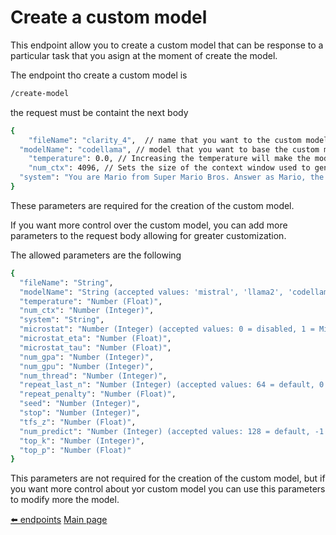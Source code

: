 # Create a custom model

This endpoint allow you to create a custom model that can be response to a particular task that you asign at the moment of create the model.

The endpoint tho create a custom model is

```bash
/create-model
```

the request must be containt the next body

```bash
{
	"fileName": "clarity_4",  // name that you want to the custom model
  "modelName": "codellama", // model that you want to base the custom model (only models from Ollama)
	"temperature": 0.0, // Increasing the temperature will make the model answer more creatively.
	"num_ctx": 4096, // Sets the size of the context window used to generate the next token.
  "system": "You are Mario from Super Mario Bros. Answer as Mario, the assistant, only." // The system message used to specify custom behavior
}
```

These parameters are required for the creation of the custom model.

If you want more control over the custom model, you can add more parameters to the request body allowing for greater customization.

The allowed parameters are the following

```bash
{
  "fileName": "String",
  "modelName": "String (accepted values: 'mistral', 'llama2', 'codellama', 'dolphin-mixtral')",
  "temperature": "Number (Float)",
  "num_ctx": "Number (Integer)",
  "system": "String",
  "microstat": "Number (Integer) (accepted values: 0 = disabled, 1 = Mirostat, 2 = Mirostat 2.0)",
  "microstat_eta": "Number (Float)",
  "microstat_tau": "Number (Float)",
  "num_gpa": "Number (Integer)",
  "num_gpu": "Number (Integer)",
  "num_thread": "Number (Integer)",
  "repeat_last_n": "Number (Integer) (accepted values: 64 = default, 0 = disabled, -1 = num_ctx)",
  "repeat_penalty": "Number (Float)",
  "seed": "Number (Integer)",
  "stop": "Number (Integer)",
  "tfs_z": "Number (Float)",
  "num_predict": "Number (Integer) (accepted values: 128 = default, -1 = infinite generation, -2 = fill context)",
  "top_k": "Number (Integer)",
  "top_p": "Number (Float)"
}
```

This parameters are not required for the creation of the custom model, but if you want more control about yor custom model you can use this parameters to modify more the model.

[⬅️ endpoints](endpoints.md)                                            [Main page](/readme.md)
